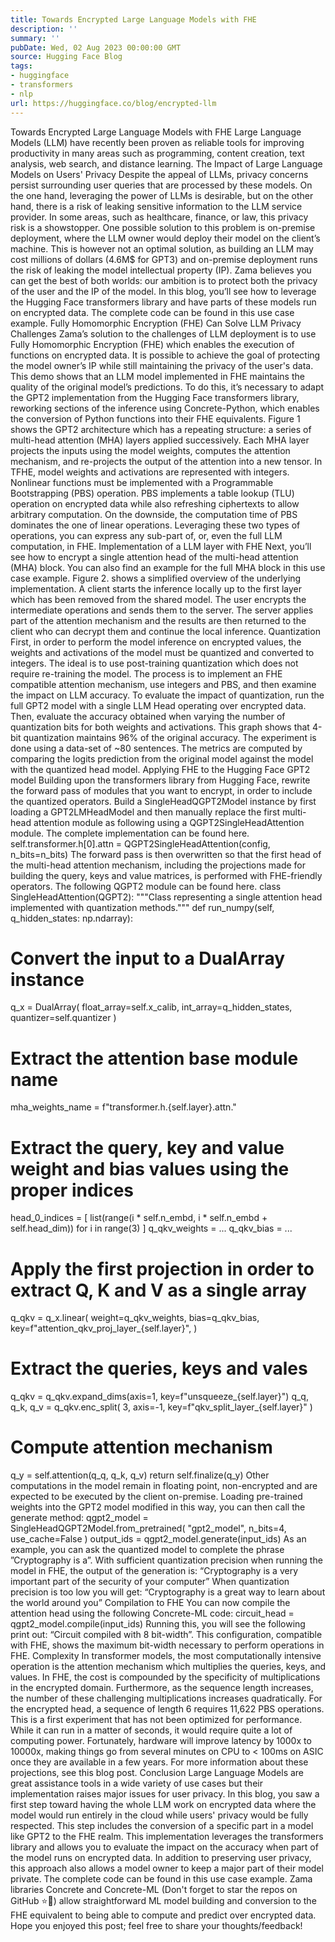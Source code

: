 ```yaml
---
title: Towards Encrypted Large Language Models with FHE
description: ''
summary: ''
pubDate: Wed, 02 Aug 2023 00:00:00 GMT
source: Hugging Face Blog
tags:
- huggingface
- transformers
- nlp
url: https://huggingface.co/blog/encrypted-llm
---
```


Towards Encrypted Large Language Models with FHE
Large Language Models (LLM) have recently been proven as reliable tools for improving productivity in many areas such as programming, content creation, text analysis, web search, and distance learning.
The Impact of Large Language Models on Users' Privacy
Despite the appeal of LLMs, privacy concerns persist surrounding user queries that are processed by these models. On the one hand, leveraging the power of LLMs is desirable, but on the other hand, there is a risk of leaking sensitive information to the LLM service provider. In some areas, such as healthcare, finance, or law, this privacy risk is a showstopper.
One possible solution to this problem is on-premise deployment, where the LLM owner would deploy their model on the client’s machine. This is however not an optimal solution, as building an LLM may cost millions of dollars (4.6M$ for GPT3) and on-premise deployment runs the risk of leaking the model intellectual property (IP).
Zama believes you can get the best of both worlds: our ambition is to protect both the privacy of the user and the IP of the model. In this blog, you’ll see how to leverage the Hugging Face transformers library and have parts of these models run on encrypted data. The complete code can be found in this use case example.
Fully Homomorphic Encryption (FHE) Can Solve LLM Privacy Challenges
Zama’s solution to the challenges of LLM deployment is to use Fully Homomorphic Encryption (FHE) which enables the execution of functions on encrypted data. It is possible to achieve the goal of protecting the model owner’s IP while still maintaining the privacy of the user's data. This demo shows that an LLM model implemented in FHE maintains the quality of the original model’s predictions. To do this, it’s necessary to adapt the GPT2 implementation from the Hugging Face transformers library, reworking sections of the inference using Concrete-Python, which enables the conversion of Python functions into their FHE equivalents.
Figure 1 shows the GPT2 architecture which has a repeating structure: a series of multi-head attention (MHA) layers applied successively. Each MHA layer projects the inputs using the model weights, computes the attention mechanism, and re-projects the output of the attention into a new tensor.
In TFHE, model weights and activations are represented with integers. Nonlinear functions must be implemented with a Programmable Bootstrapping (PBS) operation. PBS implements a table lookup (TLU) operation on encrypted data while also refreshing ciphertexts to allow arbitrary computation. On the downside, the computation time of PBS dominates the one of linear operations. Leveraging these two types of operations, you can express any sub-part of, or, even the full LLM computation, in FHE.
Implementation of a LLM layer with FHE
Next, you’ll see how to encrypt a single attention head of the multi-head attention (MHA) block. You can also find an example for the full MHA block in this use case example.
Figure 2. shows a simplified overview of the underlying implementation. A client starts the inference locally up to the first layer which has been removed from the shared model. The user encrypts the intermediate operations and sends them to the server. The server applies part of the attention mechanism and the results are then returned to the client who can decrypt them and continue the local inference.
Quantization
First, in order to perform the model inference on encrypted values, the weights and activations of the model must be quantized and converted to integers. The ideal is to use post-training quantization which does not require re-training the model. The process is to implement an FHE compatible attention mechanism, use integers and PBS, and then examine the impact on LLM accuracy.
To evaluate the impact of quantization, run the full GPT2 model with a single LLM Head operating over encrypted data. Then, evaluate the accuracy obtained when varying the number of quantization bits for both weights and activations.
This graph shows that 4-bit quantization maintains 96% of the original accuracy. The experiment is done using a data-set of ~80 sentences. The metrics are computed by comparing the logits prediction from the original model against the model with the quantized head model.
Applying FHE to the Hugging Face GPT2 model
Building upon the transformers library from Hugging Face, rewrite the forward pass of modules that you want to encrypt, in order to include the quantized operators. Build a SingleHeadQGPT2Model instance by first loading a GPT2LMHeadModel and then manually replace the first multi-head attention module as following using a QGPT2SingleHeadAttention module. The complete implementation can be found here.
self.transformer.h[0].attn = QGPT2SingleHeadAttention(config, n_bits=n_bits)
The forward pass is then overwritten so that the first head of the multi-head attention mechanism, including the projections made for building the query, keys and value matrices, is performed with FHE-friendly operators. The following QGPT2 module can be found here.
class SingleHeadAttention(QGPT2):
"""Class representing a single attention head implemented with quantization methods."""
def run_numpy(self, q_hidden_states: np.ndarray):
# Convert the input to a DualArray instance
q_x = DualArray(
float_array=self.x_calib,
int_array=q_hidden_states,
quantizer=self.quantizer
)
# Extract the attention base module name
mha_weights_name = f"transformer.h.{self.layer}.attn."
# Extract the query, key and value weight and bias values using the proper indices
head_0_indices = [
list(range(i * self.n_embd, i * self.n_embd + self.head_dim))
for i in range(3)
]
q_qkv_weights = ...
q_qkv_bias = ...
# Apply the first projection in order to extract Q, K and V as a single array
q_qkv = q_x.linear(
weight=q_qkv_weights,
bias=q_qkv_bias,
key=f"attention_qkv_proj_layer_{self.layer}",
)
# Extract the queries, keys and vales
q_qkv = q_qkv.expand_dims(axis=1, key=f"unsqueeze_{self.layer}")
q_q, q_k, q_v = q_qkv.enc_split(
3,
axis=-1,
key=f"qkv_split_layer_{self.layer}"
)
# Compute attention mechanism
q_y = self.attention(q_q, q_k, q_v)
return self.finalize(q_y)
Other computations in the model remain in floating point, non-encrypted and are expected to be executed by the client on-premise.
Loading pre-trained weights into the GPT2 model modified in this way, you can then call the generate method:
qgpt2_model = SingleHeadQGPT2Model.from_pretrained(
"gpt2_model", n_bits=4, use_cache=False
)
output_ids = qgpt2_model.generate(input_ids)
As an example, you can ask the quantized model to complete the phrase ”Cryptography is a”. With sufficient quantization precision when running the model in FHE, the output of the generation is:
“Cryptography is a very important part of the security of your computer”
When quantization precision is too low you will get:
“Cryptography is a great way to learn about the world around you”
Compilation to FHE
You can now compile the attention head using the following Concrete-ML code:
circuit_head = qgpt2_model.compile(input_ids)
Running this, you will see the following print out: “Circuit compiled with 8 bit-width”. This configuration, compatible with FHE, shows the maximum bit-width necessary to perform operations in FHE.
Complexity
In transformer models, the most computationally intensive operation is the attention mechanism which multiplies the queries, keys, and values. In FHE, the cost is compounded by the specificity of multiplications in the encrypted domain. Furthermore, as the sequence length increases, the number of these challenging multiplications increases quadratically.
For the encrypted head, a sequence of length 6 requires 11,622 PBS operations. This is a first experiment that has not been optimized for performance. While it can run in a matter of seconds, it would require quite a lot of computing power. Fortunately, hardware will improve latency by 1000x to 10000x, making things go from several minutes on CPU to < 100ms on ASIC once they are available in a few years. For more information about these projections, see this blog post.
Conclusion
Large Language Models are great assistance tools in a wide variety of use cases but their implementation raises major issues for user privacy. In this blog, you saw a first step toward having the whole LLM work on encrypted data where the model would run entirely in the cloud while users' privacy would be fully respected.
This step includes the conversion of a specific part in a model like GPT2 to the FHE realm. This implementation leverages the transformers library and allows you to evaluate the impact on the accuracy when part of the model runs on encrypted data. In addition to preserving user privacy, this approach also allows a model owner to keep a major part of their model private. The complete code can be found in this use case example.
Zama libraries Concrete and Concrete-ML (Don't forget to star the repos on GitHub ⭐️💛) allow straightforward ML model building and conversion to the FHE equivalent to being able to compute and predict over encrypted data.
Hope you enjoyed this post; feel free to share your thoughts/feedback!